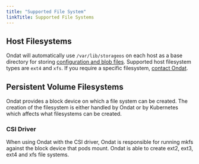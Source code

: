 ```yaml
---
title: "Supported File System"
linkTitle: Supported File Systems
---
```


## Host Filesystems

Ondat will automatically use `/var/lib/storageos` on each host as a base
directory for storing [configuration and blob files](/docs/concepts/volumes#blob-files). 
Supported host filesystem types
are `ext4` and `xfs`. If you require a specific filesystem, [contact
Ondat](/docs/support/contactus).

## Persistent Volume Filesystems

Ondat provides a block device on which a file system can be created. The
creation of the filesystem is either handled by Ondat or by Kubernetes
which affects what filesystems can be created.

### CSI Driver

When using Ondat with the CSI driver, Ondat is responsible for running
mkfs against the block device that pods mount. Ondat is able to create
ext2, ext3, ext4 and xfs file systems.

